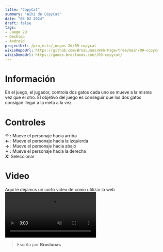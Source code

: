 ```yaml
---
title: "CopyCat"
summary: "Wiki de CopyCat"
date: "08 02 2024"
draft: false
tags:
- Juego 2D
- Desktop
- Android
projectUrl: /projects/juegos-2d/09-copycat
wikisRepoUrl: https://github.com/BrosLunas/Web-Page/tree/main/09-copycat/
wikisDemoUrl: https://games.broslunas.com//09-copycat/
---
```

# Información
En el juego, el jugador, controla dos gatos cada uno se mueve a la misma vez que el otro. El objetivo del juego es conseguir que los dos gatos consigan llegar a la meta a la vez.

# Controles
<b>↑ :</b> Mueve el personaje hacia arriba <br>
<b>← :</b> Mueve el personaje hacia la izquierda <br>
<b>→ :</b> Mueve el personaje hacia abajo <br>
<b>↓ :</b> Mueve el personaje hacia la derecha <br>
<b>X:</b> Seleccionar <br>

# Video
Aquí le dejamos un corto video de como utilizar la web
<video class="container video" controls muted>
    <source src="https://assets.broslunas.com/gameplay/copycat.mp4" type="video/mp4">
</video>

> Escrito por **Broslunas**
